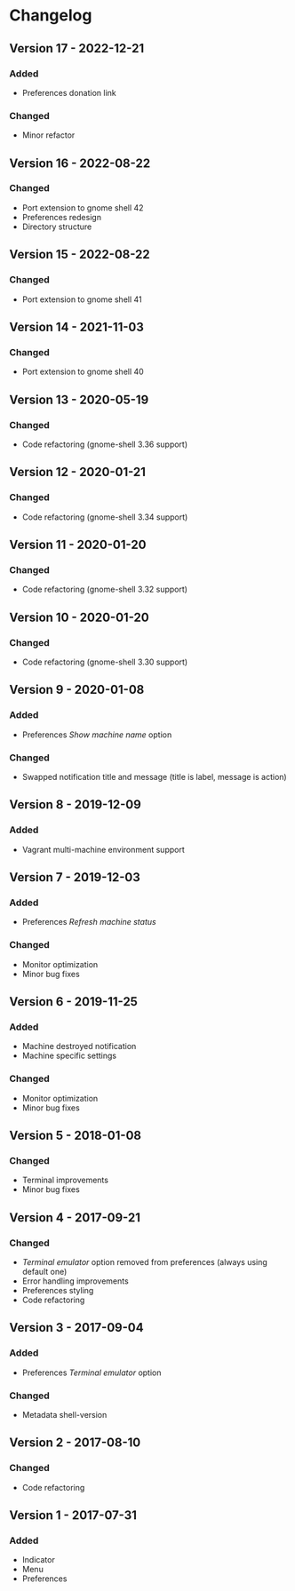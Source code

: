 # Changelog

## Version 17 - 2022-12-21
### Added
- Preferences donation link
### Changed
- Minor refactor

## Version 16 - 2022-08-22
### Changed
- Port extension to gnome shell 42
- Preferences redesign
- Directory structure

## Version 15 - 2022-08-22
### Changed
- Port extension to gnome shell 41

## Version 14 - 2021-11-03
### Changed
- Port extension to gnome shell 40

## Version 13 - 2020-05-19
### Changed
- Code refactoring (gnome-shell 3.36 support)

## Version 12 - 2020-01-21
### Changed
- Code refactoring (gnome-shell 3.34 support)

## Version 11 - 2020-01-20
### Changed
- Code refactoring (gnome-shell 3.32 support)

## Version 10 - 2020-01-20
### Changed
- Code refactoring (gnome-shell 3.30 support)

## Version 9 - 2020-01-08
### Added
- Preferences _Show machine name_ option
### Changed
- Swapped notification title and message (title is label, message is action)

## Version 8 - 2019-12-09
### Added
- Vagrant multi-machine environment support

## Version 7 - 2019-12-03
### Added
- Preferences _Refresh machine status_
### Changed
- Monitor optimization
- Minor bug fixes

## Version 6 - 2019-11-25
### Added
- Machine destroyed notification
- Machine specific settings
### Changed
- Monitor optimization
- Minor bug fixes

## Version 5 - 2018-01-08
### Changed
- Terminal improvements
- Minor bug fixes

## Version 4 - 2017-09-21
### Changed
- _Terminal emulator_ option removed from preferences (always using default one)
- Error handling improvements
- Preferences styling
- Code refactoring

## Version 3 - 2017-09-04
### Added
- Preferences _Terminal emulator_ option
### Changed
- Metadata shell-version

## Version 2 - 2017-08-10
### Changed
- Code refactoring

## Version 1 - 2017-07-31
### Added
- Indicator
- Menu
- Preferences

